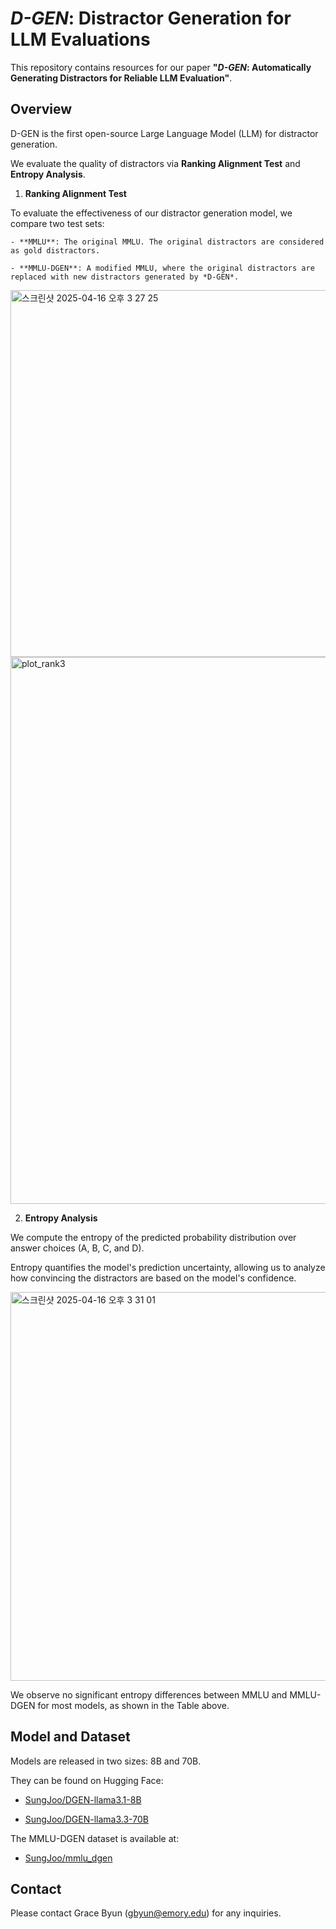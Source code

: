 # *D-GEN*: Distractor Generation for LLM Evaluations

This repository contains resources for our paper **"*D-GEN*: Automatically Generating Distractors for Reliable LLM Evaluation"**.

## Overview

D-GEN is the first open-source Large Language Model (LLM) for distractor generation.  

We evaluate the quality of distractors via **Ranking Alignment Test** and **Entropy Analysis**.


1) **Ranking Alignment Test**

To evaluate the effectiveness of our distractor generation model, we compare two test sets:

    - **MMLU**: The original MMLU. The original distractors are considered as gold distractors.
    
    - **MMLU-DGEN**: A modified MMLU, where the original distractors are replaced with new distractors generated by *D-GEN*.


<img width="587" alt="스크린샷 2025-04-16 오후 3 27 25" src="https://github.com/user-attachments/assets/70c2bbee-4738-4e9b-8899-77369ade3bee" />

<img width="875" alt="plot_rank3" src="https://github.com/user-attachments/assets/8a967fc4-33d9-43d8-9e77-aca5980c524c" />

2) **Entropy Analysis**

We compute the entropy of the predicted probability distribution over answer choices (A, B, C, and D). 

Entropy quantifies the model's prediction uncertainty, allowing us to analyze how convincing the distractors are based on the model's confidence. 

<img width="622" alt="스크린샷 2025-04-16 오후 3 31 01" src="https://github.com/user-attachments/assets/e4fa48ee-bd81-431d-acb2-eaf2444d6441" />

We observe no significant entropy differences between MMLU and MMLU-DGEN for most models, as shown in the Table above.



## Model and Dataset
Models are released in two sizes: 8B and 70B.

They can be found on Hugging Face:  

- [SungJoo/DGEN-llama3.1-8B](https://huggingface.co/SungJoo/DGEN-llama3.1-8B)  

- [SungJoo/DGEN-llama3.3-70B](https://huggingface.co/SungJoo/DGEN-llama3.3-70B)

The MMLU-DGEN dataset is available at:  

- [SungJoo/mmlu_dgen](https://huggingface.co/datasets/SungJoo/mmlu_dgen)


## Contact 

Please contact Grace Byun (gbyun@emory.edu) for any inquiries.
